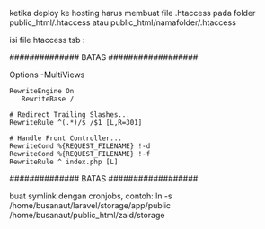 ketika deploy ke hosting harus membuat file .htaccess pada folder public_html/.htaccess atau public_html/namafolder/.htaccess

isi file htaccess tsb :

############## BATAS ##################

<IfModule mod_rewrite.c>
    <IfModule mod_negotiation.c>
        Options -MultiViews
    </IfModule>

    RewriteEngine On
       RewriteBase /

    # Redirect Trailing Slashes...
    RewriteRule ^(.*)/$ /$1 [L,R=301]

    # Handle Front Controller...
    RewriteCond %{REQUEST_FILENAME} !-d
    RewriteCond %{REQUEST_FILENAME} !-f
    RewriteRule ^ index.php [L]
</IfModule>

############## BATAS ##################

buat symlink dengan cronjobs, contoh:
ln -s /home/busanaut/laravel/storage/app/public /home/busanaut/public_html/zaid/storage